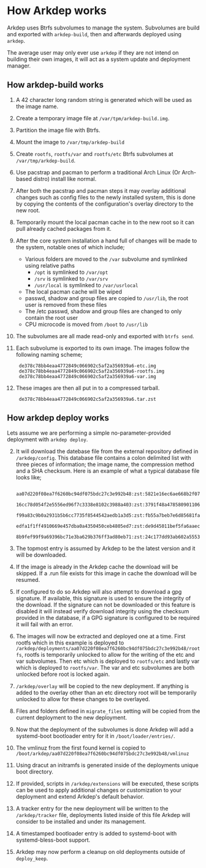 # How Arkdep works
Arkdep uses Btrfs subvolumes to manage the system. Subvolumes are build and exported with `arkdep-build`, then and afterwards deployed using `arkdep`.

The average user may only ever use `arkdep` if they are not intend on building their own images, it will act as a system update and deployment manager.

## How arkdep-build works
1. A 42 character long random string is generated which will be used as the image name.
1. Create a temporary image file at `/var/tpm/arkdep-build.img`.
1. Partition the image file with Btrfs.
1. Mount the image to `/var/tmp/arkdep-build`
1. Create `rootfs`, `rootfs/var` and `rootfs/etc` Btrfs subvolumes at `/var/tmp/arkdep-build`.
1. Use pacstrap and pacman to perform a traditional Arch Linux (Or Arch-based distro) install like normal.
1. After both the pacstrap and pacman steps it may overlay additional changes such as config files to the newly installed system, this is done by copying the contents of the configuration's overlay directory to the new root.
1. Temporarily mount the local pacman cache in to the new root so it can pull already cached packages from it.
1. After the core system installation a hand full of changes will be made to the system, notable ones of which include;
    - Various folders are moved to the `/var` subvolume and symlinked using relative paths
        - `/opt` is symlinked to `/var/opt`
        - `/srv` is symlinked to `/var/srv`
        - `/usr/local` is symlinked to `/var/usrlocal`
    - The local pacman cache will be wiped
    - passwd, shadow and group files are copied to `/usr/lib`, the root user is removed from these files
    - The /etc passwd, shadow and group files are changed to only contain the root user
    - CPU microcode is moved from `/boot` to `/usr/lib`
1. The subvolumes are all made read-only and exported with `btrfs send`.
1. Each subvolume is exported to its own image. The images follow the following naming scheme;

        de378c78bb4eaa4772849c066902c5af2a356939a6-etc.img
        de378c78bb4eaa4772849c066902c5af2a356939a6-rootfs.img
        de378c78bb4eaa4772849c066902c5af2a356939a6-var.img

1. These images are then all put in to a compressed tarball.

        de378c78bb4eaa4772849c066902c5af2a356939a6.tar.zst

## How arkdep deploy works
Lets assume we are performing a simple no-parameter-provided deployment with `arkdep deploy`.

2. It will download the datebase file from the external repository defined in `/arkdep/config`. This database file contains a colon delimited list with three pieces of information; the image name, the compression method and a SHA checksum. Here is an example of what a typical database file looks like;

        aa07d220f08ea7f6260bc94df075bdc27c3e992b48:zst:5821e16ec6ae668b2f07e66470f7df0cad4b7d02
        16cc78d054f2e5556ed96f7c3338e8102c3988a403:zst:3791f48a4785809011067e5c8064e5663ea4957c
        f99a83c9b0a2931b5b6cc7735f8544542aedb1a3d5:zst:fb55a7beb7e6d85681fa36148a9330aa9015b0c2
        edfa1f1ff4910669e457dba0a4350450ceb4805ed7:zst:de9d45011bef5fa6aaec26e981546c0a52c142ee
        8b9fef99f9a69396bc71e3ba629b376ff3ad80eb71:zst:24c177dd93ab602a5553cb9ee04e1f1b85397ed8

2. The topmost entry is assumed by Arkdep to be the latest version and it will be downloaded.
2. If the image is already in the Arkdep cache the download will be skipped. If a .run file exists for this image in cache the download will be resumed.
2. If configured to do so Arkdep will also attempt to download a gpg signature. If available, this signature is used to ensure the integrity of the download. If the signature can not be downloaded or this feature is disabled it will instead verify download integrity using the checksum provided in the database, if a GPG signature is configured to be required it will fail with an error.
2. The images will now be extracted and deployed one at a time. First rootfs which in this example is deployed to `/arkdep/deployments/aa07d220f08ea7f6260bc94df075bdc27c3e992b48/rootfs`, rootfs is temporarily unlocked to allow for the writing of the etc and var subvolumes. Then etc which is deployed to `rootfs/etc` and lastly var which is deployed to `rootfs/var`. The var and etc subvolumes are both unlocked before root is locked again.
2. `/arkdep/overlay` will be copied to the new deployment. If anything is added to the overlay other than an etc directory root will be temporarily unlocked to allow for these changes to be overlayed.
2. Files and folders defined in `migrate_files` setting will be copied from the current deployment to the new deployment.
2. Now that the deployment of the subvolumes is done Arkdep will add a systemd-boot bootloader entry for it in `/boot/loader/entries/`.
2. The vmlinuz from the first found kernel is copied to `/boot/arkdep/aa07d220f08ea7f6260bc94df075bdc27c3e992b48/vmlinuz`
2. Using dracut an initramfs is generated inside of the deployments unique boot directory.
2. If provided, scripts in `/arkdep/extensions` will be executed, these scripts can be used to apply additional changes or customization to your deployment and extend Arkdep's default behavior.
2. A tracker entry for the new deployment will be written to the `/arkdep/tracker` file, deployments listed inside of this file Arkdep will consider to be installed and under its management.
2. A timestamped bootloader entry is added to systemd-boot with systemd-bless-boot support.
2. Arkdep may now perform a cleanup on old deployments outside of `deploy_keep`.
